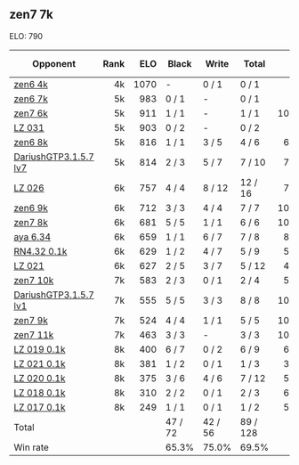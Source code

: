 ## zen7 7k ##

ELO: 790

Opponent | Rank | ELO | Black | Write | Total | Win rate
---------|-----:|----:|-------|-------|-------|-------:
[zen6 4k](zen6%204k.md) | 4k | 1070 | - | 0 / 1 | 0 / 1 | 0.0%
[zen6 7k](zen6%207k.md) | 5k | 983 | 0 / 1 | - | 0 / 1 | 0.0%
[zen7 6k](zen7%206k.md) | 5k | 911 | 1 / 1 | - | 1 / 1 | 100.0%
[LZ 031](LZ%20031.md) | 5k | 903 | 0 / 2 | - | 0 / 2 | 0.0%
[zen6 8k](zen6%208k.md) | 5k | 816 | 1 / 1 | 3 / 5 | 4 / 6 | 66.7%
[DariushGTP3.1.5.7 lv7](DariushGTP3.1.5.7%20lv7.md) | 5k | 814 | 2 / 3 | 5 / 7 | 7 / 10 | 70.0%
[LZ 026](LZ%20026.md) | 6k | 757 | 4 / 4 | 8 / 12 | 12 / 16 | 75.0%
[zen6 9k](zen6%209k.md) | 6k | 712 | 3 / 3 | 4 / 4 | 7 / 7 | 100.0%
[zen7 8k](zen7%208k.md) | 6k | 681 | 5 / 5 | 1 / 1 | 6 / 6 | 100.0%
[aya 6.34](aya%206.34.md) | 6k | 659 | 1 / 1 | 6 / 7 | 7 / 8 | 87.5%
[RN4.32 0.1k](RN4.32%200.1k.md) | 6k | 629 | 1 / 2 | 4 / 7 | 5 / 9 | 55.6%
[LZ 021](LZ%20021.md) | 6k | 627 | 2 / 5 | 3 / 7 | 5 / 12 | 41.7%
[zen7 10k](zen7%2010k.md) | 7k | 583 | 2 / 3 | 0 / 1 | 2 / 4 | 50.0%
[DariushGTP3.1.5.7 lv1](DariushGTP3.1.5.7%20lv1.md) | 7k | 555 | 5 / 5 | 3 / 3 | 8 / 8 | 100.0%
[zen7 9k](zen7%209k.md) | 7k | 524 | 4 / 4 | 1 / 1 | 5 / 5 | 100.0%
[zen7 11k](zen7%2011k.md) | 7k | 463 | 3 / 3 | - | 3 / 3 | 100.0%
[LZ 019 0.1k](LZ%20019%200.1k.md) | 8k | 400 | 6 / 7 | 0 / 2 | 6 / 9 | 66.7%
[LZ 021 0.1k](LZ%20021%200.1k.md) | 8k | 381 | 1 / 2 | 0 / 1 | 1 / 3 | 33.3%
[LZ 020 0.1k](LZ%20020%200.1k.md) | 8k | 375 | 3 / 6 | 4 / 6 | 7 / 12 | 58.3%
[LZ 018 0.1k](LZ%20018%200.1k.md) | 8k | 310 | 2 / 2 | 0 / 1 | 2 / 3 | 66.7%
[LZ 017 0.1k](LZ%20017%200.1k.md) | 8k | 249 | 1 / 1 | 0 / 1 | 1 / 2 | 50.0%
Total | | | 47 / 72 | 42 / 56 | 89 / 128 | 
Win rate| | | 65.3% | 75.0% | 69.5% | 
